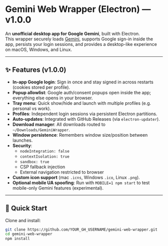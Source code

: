 # Gemini Web Wrapper (Electron) — v1.0.0

An **unofficial desktop app for Google Gemini**, built with Electron.  
This wrapper securely loads [Gemini](https://gemini.google.com/app), supports Google sign-in inside the app, persists your login sessions, and provides a desktop-like experience on macOS, Windows, and Linux.

---

## ✨ Features (v1.0.0)

- **In-app Google login**: Sign in once and stay signed in across restarts (cookies stored per profile).
- **Popup allowlist**: Google auth/consent popups open inside the app; everything else opens in your browser.
- **Tray menu**: Quick show/hide and launch with multiple profiles (e.g. personal vs work).
- **Profiles**: Independent login sessions via persistent Electron partitions.
- **Auto-updates**: Integrated with GitHub Releases (via `electron-updater`).
- **Download manager**: All downloads routed to `~/Downloads/GeminiWrapper`.
- **Window persistence**: Remembers window size/position between launches.
- **Security**:
  - `nodeIntegration: false`
  - `contextIsolation: true`
  - `sandbox: true`
  - CSP fallback injection
  - External navigation restricted to browser
- **Custom icon support** (mac `.icns`, Windows `.ico`, Linux `.png`).
- **Optional mobile UA spoofing**: Run with `MOBILE=1 npm start` to test mobile-only Gemini features (experimental).

---

## 🚀 Quick Start

Clone and install:

```bash
git clone https://github.com/YOUR_GH_USERNAME/gemini-web-wrapper.git
cd gemini-web-wrapper
npm install